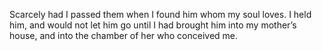 Scarcely had I passed them when I found him whom my soul loves. I held him, and would not let him go until I had brought him into my mother’s house, and into the chamber of her who conceived me.
